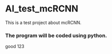 # AI_test_mcRCNN
This is a test project about mcRCNN.
### The program will be coded using python.
good
123
